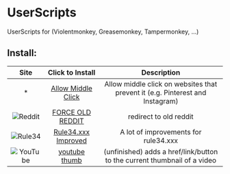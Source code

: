 # UserScripts
UserScripts for (Violentmonkey, Greasemonkey, Tampermonkey, ...)

## Install:
| Site | Click to Install | Description |
| :---: | :---: | :---: |
| * | [Allow Middle Click](https://github.com/0xC0LD/UserScripts/raw/master/allow_middle_click.user.js) | Allow middle click on websites that prevent it (e.g. Pinterest and Instagram) |
| ![Reddit](https://www.redditstatic.com/desktop2x/img/favicon/favicon-16x16.png) | [FORCE OLD REDDIT](https://github.com/0xC0LD/UserScripts/raw/master/oldReddit.user.js) | redirect to old reddit |
| ![Rule34](https://rule34.xxx/favicon.ico) | [Rule34.xxx Improved](https://github.com/0xC0LD/UserScripts/raw/master/rule34_improved.user.js) | A lot of improvements for rule34.xxx |
| ![YouTube](https://www.youtube.com/favicon.ico) | [youtube thumb](https://github.com/0xC0LD/UserScripts/raw/master/ytthumb.user.js) | (unfinished) adds a href/link/button to the current thumbnail of a video |
